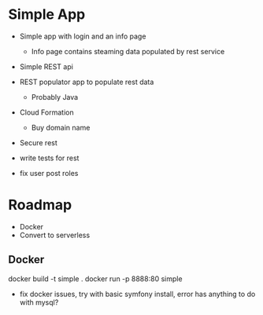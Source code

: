 Simple App
==========

- Simple app with login and an info page
    - Info page contains steaming data populated by rest service
- Simple REST api
- REST populator app to populate rest data
    - Probably Java
- Cloud Formation
    - Buy domain name

- Secure rest
- write tests for rest
- fix user post roles

Roadmap
=======

- Docker
- Convert to serverless







Docker
------
docker build -t simple .
docker run -p 8888:80 simple
- fix docker issues, try with basic symfony install, error has anything to do with mysql?